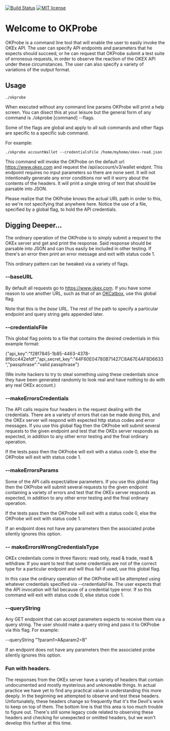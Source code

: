 [![Build Status](https://travis-ci.org/bostontrader/okprobe.svg?branch=master)](https://travis-ci.org/bostontrader/okprobe)
[![MIT license](http://img.shields.io/badge/license-MIT-brightgreen.svg)](http://opensource.org/licenses/MIT)

# Welcome to OKProbe
OKProbe is a command line tool that will enable the user to easily invoke the OKEx API.  The user can specify API endpoints and parameters that he expects should succeed, or he can request that OKProbe submit a test suite of erroneous requests, in order to observe the reaction of the OKEX API under these circumstances. The user can also specify a variety of variations of the output format.

## Usage
```
./okprobe
```
When executed without any command line params OKProbe will print a help screen.  You can disect this at your leisure but the general form of any command is ./okprobe [command] --flags.

Some of the flags are global and apply to all sub commands and other flags are specific to a specific sub command.

For example:

```
./okprobe accountWallet --credentialsFile /home/myhome/okex-read.json
```

This command will invoke the OKProbe on the default url https://www.okex.com and request the /api/account/v3/wallet endpnt.  This endpoint requires no input parameters so there are none sent.  It will not intentionally generate any error conditions nor will it worry about the contents of the headers.  It will print a single string of text that should be parsable into JSON.
  
Please realize that the OKProbe knows the actual URL path in order to this, so we're not specifying that anywhere here. Notice the use of a file, specified by a global flag, to hold the API credentials.

## Digging Deeper...

The ordinary operation of the OKProbe is to simply submit a request to the OKEx server and get and print the response. Said response should be parsable into JSON and can thus easily be included in other testing.  If there's an error then print an error message and exit with status code 1.
  
This ordinary pattern can be tweaked via a variety of flags.

### --baseURL

By default all requests go to https://www.okex.com.  If you have some reason to use another URL, such as that of an [OKCatbox](https://github.com/bostontrader/okcatbox), use this global flag.

Note that this is the _base_ URL.  The rest of the path to specify a particular endpoint and query string gets appended later.

### --credentialsFile

This global flag points to a file that contains the desired credentials in this example format:

{"api_key":"f28f7845-1b85-4463-4378-8f6cc442efdf","api_secret_key":"44F60E04780B71427C8A67E4AF8D6633","passphrase":"valid passphrase"}

(We invite hackers to try to steal something using these credentials since they have been generated randomly to look real and have nothing to do with any real OKEx account.)


### --makeErrorsCredentials

The API calls require four headers in the request dealing with the credentials.  There are a variety of errors that can be made doing this, and the OKEx server will respond with expected http status codes and error messages.  If you use this global flag then the OKProbe will submit several requests to the given endpoint and test that the OKEx server responds as expected, in addition to any other error testing and the final ordinary operation.

If the tests pass then the OKProbe will exit with a status code 0, else the OKProbe will exit with status code 1.

### --makeErrorsParams

Some of the API calls expect/allow parameters.  If you use this global flag then the OKProbe will submit several requests to the given endpoint containing a variety of errors and test that the OKEx server responds as expected, in addition to any other error testing and the final ordinary operation.

If the tests pass then the OKProbe will exit with a status code 0, else the OKProbe will exit with status code 1.

If an endpoint does not have any parameters then the associated probe silently ignores this option.

### -- makeErrorsWrongCredentialsType

OKEx credentials come in three flavors: read only, read & trade, read & withdraw.  If you want to test that some credentials are not of the correct type for a particular endpoint and will thus fail if used, use this global flag.  

In this case the ordinary operation of the OKProbe will be attempted using whatever credentials specified via --credentialsFile.  The user expects that the API invocation will fail because of a credential type error. If so this command will exit with status code 0, else status code 1.

### --queryString

Any GET endpoint that can accept parameters expects to receive them via a query string.  The user should make a query string and pass it to OKProbe via this flag.  For example:

--queryString "?param1=A&param2=B"

If an endpoint does not have any parameters then the associated probe silently ignores this option.
 
### Fun with headers.

The responses from the OKEx server have a variety of headers that contain undocumented and mostly mysterious and unknowable things.  In actual practice we have yet to find any practical value in understanding this more deeply.  In the beginning we attempted to observe and test these headers.  Unfortunately, these headers change so frequently that it's the Devil's work to keep on top of them.  The bottom line is that this area is too much trouble to figure out.  There's still some legacy code related to observing these headers and checking for unexpected or omitted headers, but we won't develop this further at this time.
  